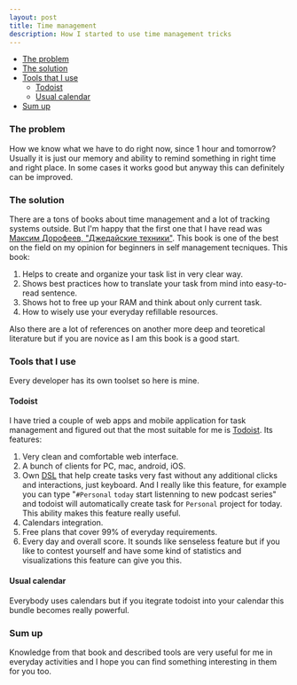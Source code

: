 ```yaml
---
layout: post
title: Time management
description: How I started to use time management tricks
---
```


<!-- MarkdownTOC autolink="true" bracket="round" -->

- [The problem](#the-problem)
- [The solution](#the-solution)
- [Tools that I use](#tools-that-i-use)
	- [Todoist](#todoist)
	- [Usual calendar](#usual-calendar)
- [Sum up](#sum-up)

<!-- /MarkdownTOC -->

### The problem
How we know what we have to do right now, since 1 hour and tomorrow? Usually it is just our memory and ability to remind something in right time and right place. In some cases it works good but anyway this can definitely can be improved.

### The solution
There are a tons of books about time management and a lot of tracking systems outside. But I'm happy that the first one that I have read was [Максим Дорофеев, "Джедайские техники"][link_jedai_book]. This book is one of the best on the field on my opinion for beginners in self management tecniques. This book:
1. Helps to create and organize your task list in very clear way.
2. Shows best practices how to translate your task from mind into easy-to-read sentence.
3. Shows hot to free up your RAM and think about only current task.
4. How to wisely use your everyday refillable resources.

Also there are a lot of references on another more deep and teoretical literature but if you are novice as I am this book is a good start.

### Tools that I use
Every developer has its own toolset so here is mine.

#### Todoist
I have tried a couple of web apps and mobile application for task management and figured out that the most suitable for me is [Todoist][link_todoist]. Its features:
1. Very clean and comfortable web interface.
2. A bunch of clients for PC, mac, android, iOS.
3. Own [DSL][link_dsl] that help create tasks very fast without any additional clicks and interactions, just keyboard. And I really like this feature, for example you can type "`#Personal` `today` start listenning to new podcast series" and todoist will automatically create task for `Personal` project for today. This ability makes this feature really useful.
4. Calendars integration.
5. Free plans that cover 99% of everyday requirements.
6. Every day and overall score. It sounds like senseless feature but if you like to contest yourself and have some kind of statistics and visualizations this feature can give you this.

#### Usual calendar
Everybody uses calendars but if you itegrate todoist into your calendar this bundle becomes really powerful.

### Sum up
Knowledge from that book and described tools are very useful for me in everyday activities and I hope you can find something interesting in them for you too.

[link_jedai_book]: https://oz.by/books/more10584051.html
[link_todoist]: https://todoist.com
[link_dsl]: https://en.wikipedia.org/wiki/Domain-specific_language